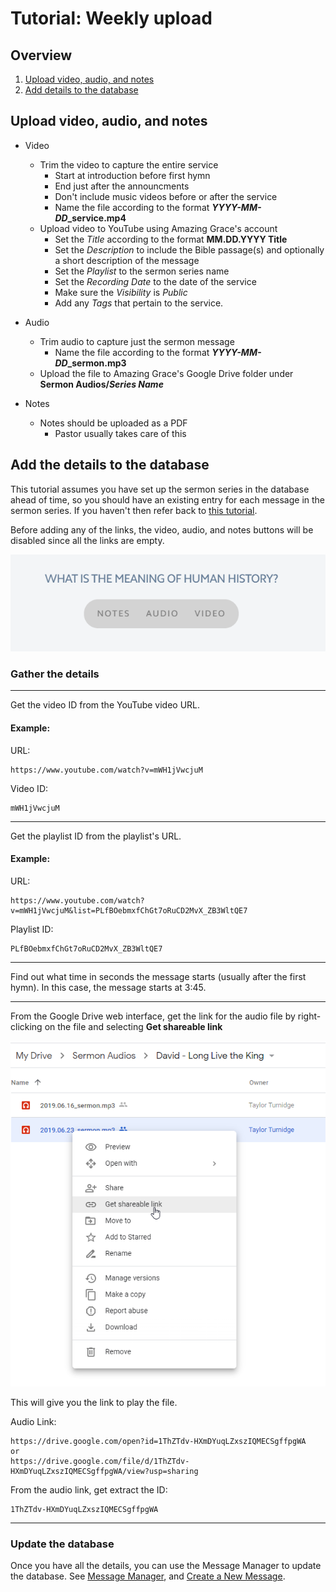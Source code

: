 
# Tutorial: Weekly upload

## Overview

1. [Upload video, audio, and notes](#Upload-video,-audio,-and-notes)
1. [Add details to the database](#Add-the-details-to-the-database)

## Upload video, audio, and notes

* Video
    * Trim the video to capture the entire service
        * Start at introduction before first hymn
        * End just after the announcments
        * Don't include music videos before or after the service
        * Name the file according to the format ***YYYY-MM-DD*_service.mp4**
    * Upload video to YouTube using Amazing Grace's account
        * Set the *Title* according to the format **MM.DD.YYYY Title**
        * Set the *Description* to include the Bible passage(s) and optionally a short description of the message
        * Set the *Playlist* to the sermon series name
        * Set the *Recording Date* to the date of the service
        * Make sure the *Visibility* is *Public*
        * Add any *Tags* that pertain to the service.

* Audio
    * Trim audio to capture just the sermon message
        * Name the file according to the format ***YYYY-MM-DD*_sermon.mp3**
    * Upload the file to Amazing Grace's Google Drive folder under **Sermon Audios/*Series Name***

* Notes
    * Notes should be uploaded as a PDF
        * Pastor usually takes care of this

## Add the details to the database

This tutorial assumes you have set up the sermon series in the database ahead of time, so you should have an existing entry for each message in the sermon series. If you haven't then refer back to [this tutorial](tutorial-adding-a-new-series.md).

Before adding any of the links, the video, audio, and notes buttons will be disabled since all the links are empty.

![Empty message](images/ex_card_empty_message.png)

### Gather the details
---
Get the video ID from the YouTube video URL. 

#### Example:

URL: 
    
    https://www.youtube.com/watch?v=mWH1jVwcjuM

Video ID:
    
    mWH1jVwcjuM
---

Get the playlist ID from the playlist's URL.

#### Example:

URL:

    https://www.youtube.com/watch?v=mWH1jVwcjuM&list=PLfBOebmxfChGt7oRuCD2MvX_ZB3WltQE7

Playlist ID:

    PLfBOebmxfChGt7oRuCD2MvX_ZB3WltQE7
---

Find out what time in seconds the message starts (usually after the first hymn). In this case, the message starts at 3:45.

---

From the Google Drive web interface, get the link for the audio file by right-clicking on the file and selecting **Get shareable link**

![image](images/ex_google_drive_get_shareable_link.png)


This will give you the link to play the file.

Audio Link:

    https://drive.google.com/open?id=1ThZTdv-HXmDYuqLZxszIQMECSgffpgWA
    or
    https://drive.google.com/file/d/1ThZTdv-HXmDYuqLZxszIQMECSgffpgWA/view?usp=sharing

From the audio link, get extract the ID:

    1ThZTdv-HXmDYuqLZxszIQMECSgffpgWA
    
---

### Update the database

Once you have all the details, you can use the Message Manager to update the database. See [Message Manager](message-manager/home.md), and [Create a New Message](message-manager/create-message.md).